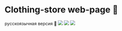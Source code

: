 # Clothing-store web-page  :shirt:

русскоязычная версия :gift:
![](https://img.shields.io/badge/-<html5>-<red>)
![](https://img.shields.io/badge/-<html5>-<red>)
![](https://img.shields.io/badge/-<html5>-<red>)